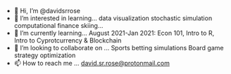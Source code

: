 - 👋 Hi, I’m @davidsrrose
- 👀 I’m interested in learning...
         data visualization
         stochastic simulation
         computational finance
         skiing...
- 🌱 I’m currently learning...
    August 2021-Jan 2021: Econ 101, Intro to R, Intro to Cyprotcurrency & Blockchain
- 💞️ I’m looking to collaborate on ...
     Sports betting simulations
     Board game strategy optimization
- 📫 How to reach me ... 
    david.sr.rose@protonmail.com

<!---
davidsrrose/davidsrrose is a ✨ special ✨ repository because its `README.md` (this file) appears on your GitHub profile.
You can click the Preview link to take a look at your changes.
--->
